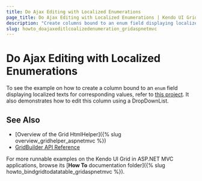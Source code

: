 ```yaml
---
title: Do Ajax Editing with Localized Enumerations
page_title: Do Ajax Editing with Localized Enumerations | Kendo UI Grid HtmlHelper
description: "Create columns bound to an enum field displaying localized texts for corresponding values."
slug: howto_doajaxeditlcoalizedenumeration_gridaspnetmvc
---
```


# Do Ajax Editing with Localized Enumerations

To see the example on how to create a column bound to an `enum` field displaying localized texts for corresponding values, refer to [this project](https://github.com/telerik/ui-for-aspnet-mvc-examples/tree/master/grid/grid-enum-editing-with-dropdownlist-enum-localization). It also demonstrates how to edit this column using a DropDownList.

## See Also

* [Overview of the Grid HtmlHelper]({% slug overview_gridhelper_aspnetmvc %})
* [GridBuilder API Reference](/api/aspnet-mvc/Kendo.Mvc.UI.Fluent/AutoCompleteBuilder)

For more runnable examples on the Kendo UI Grid in ASP.NET MVC applications, browse its [**How To** documentation folder]({% slug howto_bindgridtodatatable_gridaspnetmvc %}).
